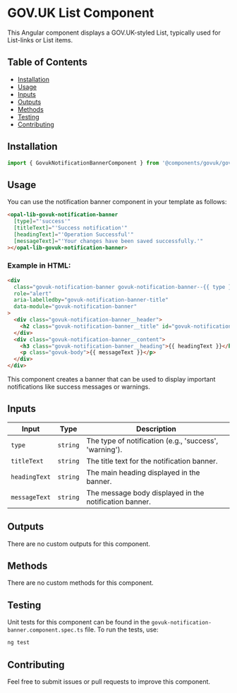 # GOV.UK List Component

This Angular component displays a GOV.UK-styled List, typically used for List-links or List items.

## Table of Contents

- [Installation](#installation)
- [Usage](#usage)
- [Inputs](#inputs)
- [Outputs](#outputs)
- [Methods](#methods)
- [Testing](#testing)
- [Contributing](#contributing)

## Installation

```typescript
import { GovukNotificationBannerComponent } from '@components/govuk/govuk-notification-banner/govuk-notification-banner.component';
```

## Usage

You can use the notification banner component in your template as follows:

```html
<opal-lib-govuk-notification-banner
  [type]="'success'"
  [titleText]="'Success notification'"
  [headingText]="'Operation Successful'"
  [messageText]="'Your changes have been saved successfully.'"
></opal-lib-govuk-notification-banner>
```

### Example in HTML:

```html
<div
  class="govuk-notification-banner govuk-notification-banner--{{ type }}"
  role="alert"
  aria-labelledby="govuk-notification-banner-title"
  data-module="govuk-notification-banner"
>
  <div class="govuk-notification-banner__header">
    <h2 class="govuk-notification-banner__title" id="govuk-notification-banner-title">{{ titleText }}</h2>
  </div>
  <div class="govuk-notification-banner__content">
    <h3 class="govuk-notification-banner__heading">{{ headingText }}</h3>
    <p class="govuk-body">{{ messageText }}</p>
  </div>
</div>
```

This component creates a banner that can be used to display important notifications like success messages or warnings.

## Inputs

| Input         | Type     | Description                                            |
| ------------- | -------- | ------------------------------------------------------ |
| `type`        | `string` | The type of notification (e.g., 'success', 'warning'). |
| `titleText`   | `string` | The title text for the notification banner.            |
| `headingText` | `string` | The main heading displayed in the banner.              |
| `messageText` | `string` | The message body displayed in the notification banner. |

## Outputs

There are no custom outputs for this component.

## Methods

There are no custom methods for this component.

## Testing

Unit tests for this component can be found in the `govuk-notification-banner.component.spec.ts` file. To run the tests, use:

```bash
ng test
```

## Contributing

Feel free to submit issues or pull requests to improve this component.

